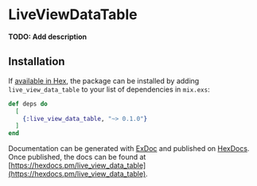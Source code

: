 # LiveViewDataTable

**TODO: Add description**

## Installation

If [available in Hex](https://hex.pm/docs/publish), the package can be installed
by adding `live_view_data_table` to your list of dependencies in `mix.exs`:

```elixir
def deps do
  [
    {:live_view_data_table, "~> 0.1.0"}
  ]
end
```

Documentation can be generated with [ExDoc](https://github.com/elixir-lang/ex_doc)
and published on [HexDocs](https://hexdocs.pm). Once published, the docs can
be found at [https://hexdocs.pm/live_view_data_table](https://hexdocs.pm/live_view_data_table).

